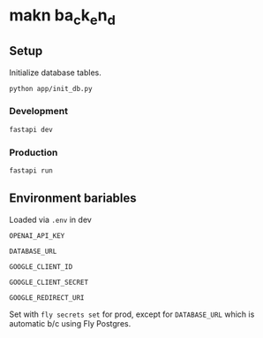 # makn ba<sub>c</sub>k<sub>e</sub>n<sub>d</sub>

## Setup

Initialize database tables.

```sh
python app/init_db.py
```

### Development
```sh
fastapi dev
```

### Production
```sh
fastapi run
```

## Environment bariables

Loaded via `.env` in dev

`OPENAI_API_KEY`

`DATABASE_URL`

`GOOGLE_CLIENT_ID`

`GOOGLE_CLIENT_SECRET`

`GOOGLE_REDIRECT_URI`

Set with `fly secrets set` for prod, except for `DATABASE_URL` which is automatic b/c using Fly Postgres.